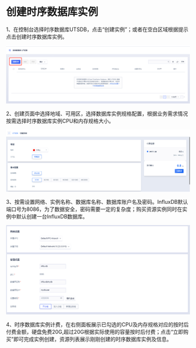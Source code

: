 # 创建时序数据库实例

1、在控制台选择时序数据库UTSDB，点击“创建实例”；或者在空白区域根据提示点击创建时序数据库实例。

![image](/images/influxdb01.png)


2、创建页面中选择地域、可用区，选择数据库实例规格配置，根据业务需求情况按需选择时序数据库实例CPU和内存规格大小。

![image](/images/influxdb2020040703.png)

3、按需设置网络、实例名称、数据库名称、数据库账户名及密码。InfluxDB默认端口号为8086，为了数据安全，密码需要一定的复杂度；购买资源实例同时在实例中默认创建一台InfluxDB数据库。

![image](/images/influxdb04.png)

4、时序数据库实例计费，在右侧面板展示已勾选的CPU及内存规格对应的按时后付费金额，硬盘免费20G,超过20G根据实际使用的容量按时后付费；点击“立即购买”即可完成实例创建，资源列表展示刚刚创建的时序数据库实例及信息。

